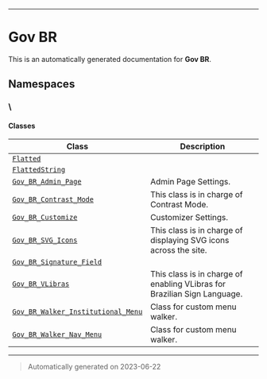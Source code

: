 
***

# Gov BR



This is an automatically generated documentation for **Gov BR**.


## Namespaces


### \

#### Classes

| Class | Description |
|-------|-------------|
| [`Flatted`](./classes/Flatted.md) | |
| [`FlattedString`](./classes/FlattedString.md) | |
| [`Gov_BR_Admin_Page`](./classes/Gov_BR_Admin_Page.md) | Admin Page Settings.|
| [`Gov_BR_Contrast_Mode`](./classes/Gov_BR_Contrast_Mode.md) | This class is in charge of Contrast Mode.|
| [`Gov_BR_Customize`](./classes/Gov_BR_Customize.md) | Customizer Settings.|
| [`Gov_BR_SVG_Icons`](./classes/Gov_BR_SVG_Icons.md) | This class is in charge of displaying SVG icons across the site.|
| [`Gov_BR_Signature_Field`](./classes/Gov_BR_Signature_Field.md) | |
| [`Gov_BR_VLibras`](./classes/Gov_BR_VLibras.md) | This class is in charge of enabling VLibras for Brazilian Sign Language.|
| [`Gov_BR_Walker_Institutional_Menu`](./classes/Gov_BR_Walker_Institutional_Menu.md) | Class for custom menu walker.|
| [`Gov_BR_Walker_Nav_Menu`](./classes/Gov_BR_Walker_Nav_Menu.md) | Class for custom menu walker.|




***
> Automatically generated on 2023-06-22
